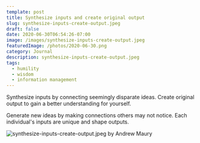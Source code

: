 ```yaml
---
template: post
title: Synthesize inputs and create original output
slug: synthesize-inputs-create-output.jpeg
draft: false
date: 2020-06-30T06:54:26-07:00
image: /images/synthesize-inputs-create-output.jpeg
featuredImage: /photos/2020-06-30.png
category: Journal
description: synthesize-inputs-create-output.jpeg
tags:
  - humility
  - wisdom
  - information management
---
```

Synthesize inputs by connecting seemingly disparate ideas. Create original output to gain a better understanding for yourself.

Generate new ideas by making connections others may not notice. Each individual's inputs are unique and shape outputs.

![synthesize-inputs-create-output.jpeg by Andrew Maury](/images/synthesize-inputs-create-output.jpeg)

